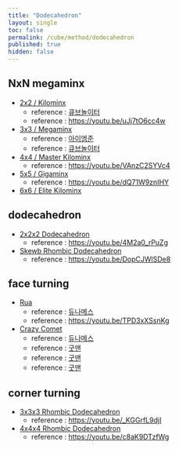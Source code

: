 ```yaml
---
title: "Dodecahedron"
layout: single
toc: false
permalink: /cube/method/dodecahedron
published: true
hidden: false
---
```


<head>
  <base target="_blank">
</head>



## NxN megaminx

- [2x2 / Kilominx](https://twistypuzzles.com/app/museum/museum_showitem.php?pkey=5723)
  - reference : [큐브놀이터](https://youtu.be/8-X4GhQnE5I)
  - reference : <https://youtu.be/uJj7tO6cc4w>
- [3x3 / Megaminx](https://twistypuzzles.com/app/museum/museum_showitem.php?pkey=650)
  - reference : [아이엠준](https://youtu.be/2NUsMclrD-0)
  - reference : [큐브놀이터](https://youtu.be/51_Iv6DU8r8)
- [4x4 / Master Kilominx](https://twistypuzzles.com/app/museum/museum_showitem.php?pkey=2325)
  - reference : <https://youtu.be/VAnzC2SYVc4>
- [5x5 / Gigaminx](https://twistypuzzles.com/app/museum/museum_showitem.php?pkey=1475)
  - reference : <https://youtu.be/dQ71W9znIHY>
- [6x6 / Elite Kilominx](https://twistypuzzles.com/app/museum/museum_showitem.php?pkey=2377)



## dodecahedron

- [2x2x2 Dodecahedron](https://twistypuzzles.com/app/museum/museum_showitem.php?pkey=771)
  - reference : <https://youtu.be/4M2a0_rPuZg>
- [Skewb Rhombic Dodecahedron](https://twistypuzzles.com/app/museum/museum_showitem.php?pkey=653)
  - reference : <https://youtu.be/DopCJWlSDe8>


## face turning

- [Rua](https://twistypuzzles.com/app/museum/museum_showitem.php?pkey=1684)
  - reference : [듀나메스](https://youtu.be/jexonAM9sc8)
  - reference : <https://youtu.be/TPD3xXSsnKg>
- [Crazy Comet](https://twistypuzzles.com/app/museum/museum_showitem.php?pkey=1523)
  - reference : [듀나메스](https://youtu.be/rgcy8xsUVIw)
  - reference : [굿맨](https://youtu.be/c6BFwOWII-E)
  - reference : [굿맨](https://youtu.be/-pyMeXo-DA0)
  - reference : [굿맨](https://youtu.be/jaVQJ6CAjME)



## corner turning

- [3x3x3 Rhombic Dodecahedron](https://twistypuzzles.com/app/museum/museum_showitem.php?pkey=485)
  - reference : <https://youtu.be/_KGGrfL9djI>
- [4x4x4 Rhombic Dodecahedron](https://twistypuzzles.com/app/museum/museum_showitem.php?pkey=1601)
  - reference : <https://youtu.be/c8aK9DTzfWg>
